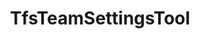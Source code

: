 ---
optionsClassName: TfsTeamSettingsToolOptions
optionsClassFullName: MigrationTools.Tools.TfsTeamSettingsToolOptions
configurationSamples:
- name: defaults
  description: 
  code: >-
    {
      "MigrationTools": {
        "CommonTools": {
          "TfsTeamSettingsTool": {
            "Enabled": "True",
            "MigrateTeamCapacities": "True",
            "MigrateTeamSettings": "True",
            "Teams": null,
            "UpdateTeamSettings": "True"
          }
        }
      }
    }
  sampleFor: MigrationTools.Tools.TfsTeamSettingsToolOptions
- name: Classic
  description: 
  code: >-
    {
      "$type": "TfsTeamSettingsToolOptions",
      "MigrateTeamSettings": true,
      "UpdateTeamSettings": true,
      "MigrateTeamCapacities": true,
      "Teams": null
    }
  sampleFor: MigrationTools.Tools.TfsTeamSettingsToolOptions
description: The TfsUserMappingTool is used to map users from the source to the target system. Run it with the ExportUsersForMappingContext to create a mapping file then with WorkItemMigrationContext to use the mapping file to update the users in the target system as you migrate the work items.
className: TfsTeamSettingsTool
typeName: Tools
architecture: 
options:
- parameterName: MigrateTeamCapacities
  type: Boolean
  description: 'Migrate original team member capacities after their creation on the target team project. Note: It will only migrate team member capacity if the team member with same display name exists on the target collection otherwise it will be ignored.'
  defaultValue: false
- parameterName: MigrateTeamSettings
  type: Boolean
  description: Migrate original team settings after their creation on target team project
  defaultValue: false
- parameterName: Teams
  type: List
  description: List of Teams to process. If this is `null` then all teams will be processed.
  defaultValue: missng XML code comments
- parameterName: UpdateTeamSettings
  type: Boolean
  description: Reset the target team settings to match the source if the team exists
  defaultValue: false
status: missng XML code comments
processingTarget: missng XML code comments
classFile: /src/MigrationTools.Clients.AzureDevops.ObjectModel/Tools/TfsTeamSettingsTool.cs
optionsClassFile: /src/MigrationTools.Clients.AzureDevops.ObjectModel/Tools/TfsTeamSettingsToolOptions.cs

redirectFrom:
- /Reference/Tools/TfsTeamSettingsToolOptions/
layout: reference
toc: true
permalink: /Reference/Tools/TfsTeamSettingsTool/
title: TfsTeamSettingsTool
categories:
- Tools
- 
topics:
- topic: notes
  path: /Tools/TfsTeamSettingsTool-notes.md
  exists: false
  markdown: ''
- topic: introduction
  path: /Tools/TfsTeamSettingsTool-introduction.md
  exists: false
  markdown: ''

---